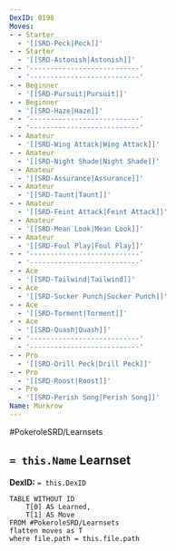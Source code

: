 ```yaml
---
DexID: 0198
Moves:
- - Starter
  - '[[SRD-Peck|Peck]]'
- - Starter
  - '[[SRD-Astonish|Astonish]]'
- - '---------------------------'
  - '---------------------------'
- - Beginner
  - '[[SRD-Pursuit|Pursuit]]'
- - Beginner
  - '[[SRD-Haze|Haze]]'
- - '---------------------------'
  - '---------------------------'
- - Amateur
  - '[[SRD-Wing Attack|Wing Attack]]'
- - Amateur
  - '[[SRD-Night Shade|Night Shade]]'
- - Amateur
  - '[[SRD-Assurance|Assurance]]'
- - Amateur
  - '[[SRD-Taunt|Taunt]]'
- - Amateur
  - '[[SRD-Feint Attack|Feint Attack]]'
- - Amateur
  - '[[SRD-Mean Look|Mean Look]]'
- - Amateur
  - '[[SRD-Foul Play|Foul Play]]'
- - '---------------------------'
  - '---------------------------'
- - Ace
  - '[[SRD-Tailwind|Tailwind]]'
- - Ace
  - '[[SRD-Sucker Punch|Sucker Punch]]'
- - Ace
  - '[[SRD-Torment|Torment]]'
- - Ace
  - '[[SRD-Quash|Quash]]'
- - '---------------------------'
  - '---------------------------'
- - Pro
  - '[[SRD-Drill Peck|Drill Peck]]'
- - Pro
  - '[[SRD-Roost|Roost]]'
- - Pro
  - '[[SRD-Perish Song|Perish Song]]'
Name: Murkrow
---
```


#PokeroleSRD/Learnsets

## `= this.Name` Learnset

**DexID:** `= this.DexID`

```dataview
TABLE WITHOUT ID
    T[0] AS Learned,
    T[1] AS Move
FROM #PokeroleSRD/Learnsets
flatten moves as T
where file.path = this.file.path
```
